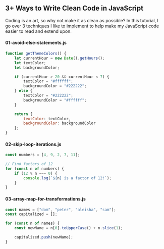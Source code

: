 ## 3+ Ways to Write Clean Code in JavaScript

Coding is an art, so why not make it as clean as possible? In this tutorial, I go over 3 techniques I like to implement to help make my JavaScript code easier to read and extend upon.

#### 01-avoid-else-statements.js

```javascript
function getThemeColors() {
	let currentHour = new Date().getHours();
	let textColor;
	let backgroundColor;

	if (currentHour > 20 && currentHour < 7) {
		textColor = "#ffffff";
		backgroundColor = "#222222";
	} else {
		textColor = "#222222";
		backgroundColor = "#ffffff";
	}

	return {
		textColor: textColor,
		backgroundColor: backgroundColor
	};
}
```

#### 02-skip-loop-iterations.js

```javascript
const numbers = [4, 9, 2, 7, 11];

// Find factors of 12
for (const n of numbers) {
	if (12 % n === 0) {
		console.log(`${n} is a factor of 12!`);
	}
}
```

#### 03-array-map-for-transformations.js

```javascript
const names = ["dom", "peter", "aleisha", "sam"];
const capitalized = [];

for (const n of names) {
	const newName = n[0].toUpperCase() + n.slice(1);

	capitalized.push(newName);
}
```
